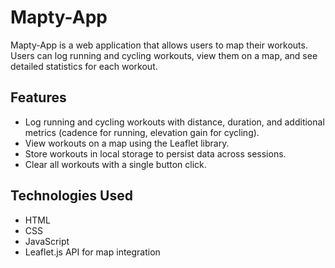 # Mapty-App

Mapty-App is a web application that allows users to map their workouts. Users can log running and cycling workouts, view them on a map, and see detailed statistics for each workout.

## Features

- Log running and cycling workouts with distance, duration, and additional metrics (cadence for running, elevation gain for cycling).
- View workouts on a map using the Leaflet library.
- Store workouts in local storage to persist data across sessions.
- Clear all workouts with a single button click.

## Technologies Used

- HTML
- CSS
- JavaScript
- Leaflet.js API for map integration
